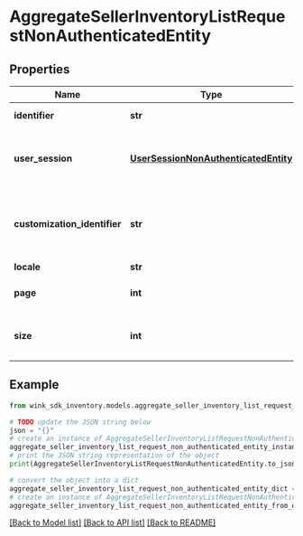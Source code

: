 # AggregateSellerInventoryListRequestNonAuthenticatedEntity


## Properties

Name | Type | Description | Notes
------------ | ------------- | ------------- | -------------
**identifier** | **str** | Record identifier | 
**user_session** | [**UserSessionNonAuthenticatedEntity**](UserSessionNonAuthenticatedEntity.md) | User session containing itinerary and other data by the user | 
**customization_identifier** | **str** | The configuration identifier that was used during this call. | [optional] 
**locale** | **str** |  | [optional] 
**page** | **int** | Which to page to paginate to | 
**size** | **int** | How many results to return per page | 

## Example

```python
from wink_sdk_inventory.models.aggregate_seller_inventory_list_request_non_authenticated_entity import AggregateSellerInventoryListRequestNonAuthenticatedEntity

# TODO update the JSON string below
json = "{}"
# create an instance of AggregateSellerInventoryListRequestNonAuthenticatedEntity from a JSON string
aggregate_seller_inventory_list_request_non_authenticated_entity_instance = AggregateSellerInventoryListRequestNonAuthenticatedEntity.from_json(json)
# print the JSON string representation of the object
print(AggregateSellerInventoryListRequestNonAuthenticatedEntity.to_json())

# convert the object into a dict
aggregate_seller_inventory_list_request_non_authenticated_entity_dict = aggregate_seller_inventory_list_request_non_authenticated_entity_instance.to_dict()
# create an instance of AggregateSellerInventoryListRequestNonAuthenticatedEntity from a dict
aggregate_seller_inventory_list_request_non_authenticated_entity_from_dict = AggregateSellerInventoryListRequestNonAuthenticatedEntity.from_dict(aggregate_seller_inventory_list_request_non_authenticated_entity_dict)
```
[[Back to Model list]](../README.md#documentation-for-models) [[Back to API list]](../README.md#documentation-for-api-endpoints) [[Back to README]](../README.md)


